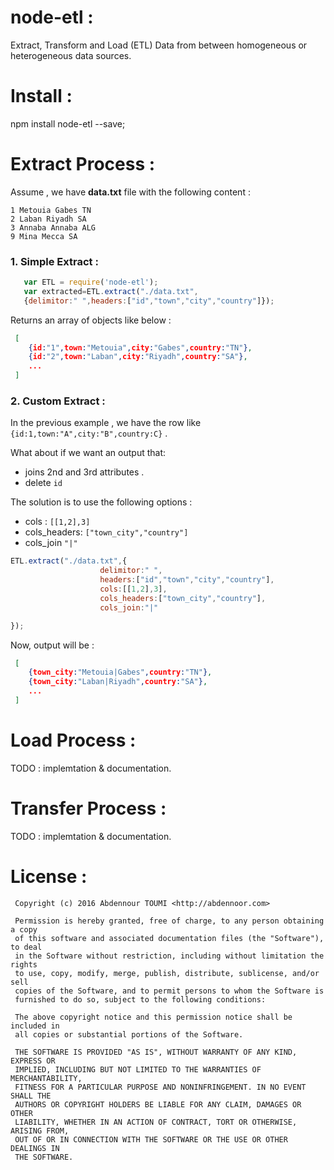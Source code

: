 # node-etl  :

 Extract, Transform and Load (ETL) Data from between homogeneous or heterogeneous data sources.

# Install :

npm install node-etl --save;

# Extract Process :

Assume , we have **data.txt** file with the following content :

```
1 Metouia Gabes TN
2 Laban Riyadh SA
3 Annaba Annaba ALG
9 Mina Mecca SA
```
### 1. Simple Extract :

```js
   var ETL = require('node-etl');
   var extracted=ETL.extract("./data.txt",
   {delimitor:" ",headers:["id","town","city","country"]});

```
Returns an array of objects like below :
```json
 [
    {id:"1",town:"Metouia",city:"Gabes",country:"TN"},
    {id:"2",town:"Laban",city:"Riyadh",country:"SA"},
    ...
 ]
```
### 2. Custom Extract :

In the previous example , we have the  row like `{id:1,town:"A",city:"B",country:C}` .

What about if we want an output that:  
* joins 2nd and 3rd attributes .
* delete `id`


The solution is to use the following options :
* cols : `[[1,2],3]`
* cols_headers: `["town_city","country"]`
* cols_join `"|"`


```js
ETL.extract("./data.txt",{
                    delimitor:" ",
                    headers:["id","town","city","country"],
                    cols:[[1,2],3],
                    cols_headers:["town_city","country"],
                    cols_join:"|"

});
```

Now, output will be :

```json
 [
    {town_city:"Metouia|Gabes",country:"TN"},
    {town_city:"Laban|Riyadh",country:"SA"},
    ...
 ]
```


# Load Process :

TODO : implemtation & documentation.

# Transfer Process :

TODO : implemtation & documentation.



# License :



     Copyright (c) 2016 Abdennour TOUMI <http://abdennoor.com>

     Permission is hereby granted, free of charge, to any person obtaining a copy
     of this software and associated documentation files (the "Software"), to deal
     in the Software without restriction, including without limitation the rights
     to use, copy, modify, merge, publish, distribute, sublicense, and/or sell
     copies of the Software, and to permit persons to whom the Software is
     furnished to do so, subject to the following conditions:

     The above copyright notice and this permission notice shall be included in
     all copies or substantial portions of the Software.

     THE SOFTWARE IS PROVIDED "AS IS", WITHOUT WARRANTY OF ANY KIND, EXPRESS OR
     IMPLIED, INCLUDING BUT NOT LIMITED TO THE WARRANTIES OF MERCHANTABILITY,
     FITNESS FOR A PARTICULAR PURPOSE AND NONINFRINGEMENT. IN NO EVENT SHALL THE
     AUTHORS OR COPYRIGHT HOLDERS BE LIABLE FOR ANY CLAIM, DAMAGES OR OTHER
     LIABILITY, WHETHER IN AN ACTION OF CONTRACT, TORT OR OTHERWISE, ARISING FROM,
     OUT OF OR IN CONNECTION WITH THE SOFTWARE OR THE USE OR OTHER DEALINGS IN
     THE SOFTWARE.
